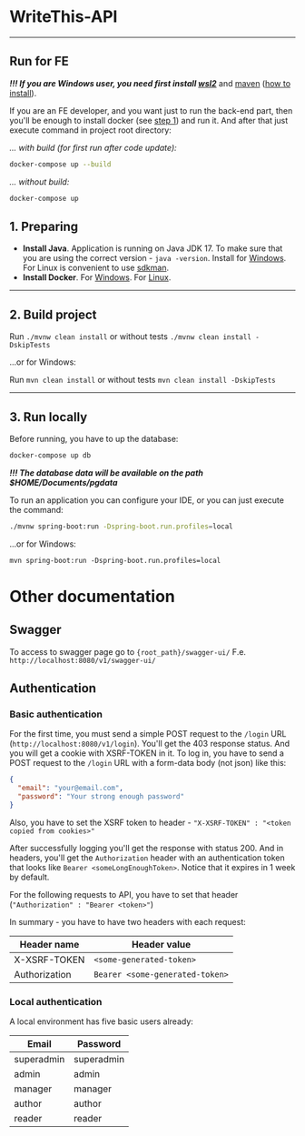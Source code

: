 # WriteThis-API

---

## Run for FE
***!!! If you are Windows user, you need first install [wsl2][5]*** and [maven][6] ([how to install][7]).

If you are an FE developer, and you want just to run the back-end part,
then you'll be enough to install docker (see [step 1](README.md/#1.-preparing)) and run it. 
And after that just execute command in project root directory:

_... with build (for first run after code update):_
```sh
docker-compose up --build
```

_... without build:_
```sh
docker-compose up
```



## 1. Preparing
- **Install Java**. Application is running on Java JDK 17.
  To make sure that you are using the correct version - `java -version`. Install for [Windows][1]. For Linux is
  convenient to use [sdkman][2].
- **Install Docker**. For [Windows][3]. For [Linux][4].

<hr/>

## 2. Build project
Run `./mvnw clean install`
or without tests `./mvnw clean install -DskipTests`

...or for Windows:

Run `mvn clean install`
or without tests `mvn clean install -DskipTests`
<hr/>

## 3. Run locally
Before running, you have to up the database:

``` sh
docker-compose up db
```

***!!! The database data will be available on the path $HOME/Documents/pgdata***

To run an application you can configure your IDE,
or you can just execute the command:

``` sh
./mvnw spring-boot:run -Dspring-boot.run.profiles=local
```

...or for Windows:

``` commandline
mvn spring-boot:run -Dspring-boot.run.profiles=local
```

# Other documentation
## Swagger
To access to swagger page go to `{root_path}/swagger-ui/`
F.e. `http://localhost:8080/v1/swagger-ui/`

## Authentication
### Basic authentication
For the first time, you must send a simple POST request to the `/login` URL (`http://localhost:8080/v1/login`).
You'll get the 403 response status. And you will get a cookie with XSRF-TOKEN in it.
To log in, you have to send a POST request to the `/login` URL with a form-data body (not json) like this:
```json
{
  "email": "your@email.com",
  "password": "Your strong enough password"
}
```
Also, you have to set the XSRF token to header - `"X-XSRF-TOKEN" : "<token copied from cookies>"`

After successfully logging you'll get the response with status 200. And in headers, you'll get the `Authorization`
header with an authentication token that looks like `Bearer <someLongEnoughToken>`.
Notice that it expires in 1 week by default.

For the following requests to API, you have to set that header (`"Authorization" : "Bearer <token>"`)

In summary - you have to have two headers with each request:

| Header name   | Header value                    |
|---------------|---------------------------------|
| X-XSRF-TOKEN  | `<some-generated-token>`        |
| Authorization | `Bearer <some-generated-token>` |

### Local authentication
A local environment has five basic users already:

| **Email**  | **Password** |
|------------|--------------|
| superadmin | superadmin   |
| admin      | admin        |
| manager    | manager      |
| author     | author       |
| reader     | reader       |

[1]: https://download.oracle.com/java/17/archive/jdk-17.0.4.1_windows-x64_bin.exe
[2]: https://sdkman.io/install
[3]: https://desktop.docker.com/win/main/amd64/Docker%20Desktop%20Installer.exe
[4]: https://docs.docker.com/engine/install/ubuntu/#installation-methods
[5]: https://docs.microsoft.com/uk-ua/windows/wsl/install
[6]: https://maven.apache.org/download.cgi
[7]: https://maven.apache.org/install.html